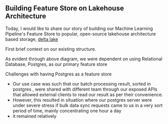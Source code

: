Building Feature Store on Lakehouse Architecture
----------------------------------------------

Today, I would like to share our story of building our Machine Learning Pipeline's Feature Store to popular, open-source
lakehouse architecture based storage,
[delta lake](https://delta.io/)

First brief context on our existing structure.

As evident through above diagram, we were dependent on using Relational Database, Postgres, as our primary feature store

Challenges with having Postgres as a feature store

- Our use case was such that our batch processing result, sorted in postgres , were shared with different team through
  our exposed APIs that allowed external clients to read our result as per their convenience.
- However, this resulted in situation where our postgres server were under severe stress if bulk data sync requests came
  to us in a very sort period of time, mainly concentrating one hour a day
- it remained relatively 